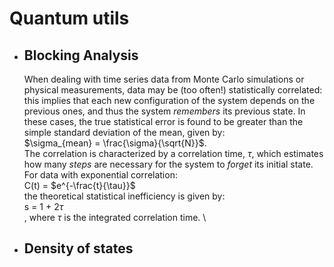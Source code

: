 # Quantum utils
- ## Blocking Analysis
  When dealing with time series data from Monte Carlo simulations or physical measurements, data may be (too often!) statistically correlated: this implies that each new configuration of the system depends on the previous ones, and thus the system _remembers_ its previous state. In these cases, the true statistical error is found to be greater than the simple standard deviation of the mean, given by: \
  $\sigma_{mean} = \frac{\sigma}{\sqrt{N}}$. \
  The correlation is characterized by a correlation time, $\tau$, which estimates how many _steps_ are necessary for the system to _forget_ its initial state. For data with exponential correlation: \
  C(t) = $e^{-\frac{t}{\tau}}$ \
  the theoretical statistical inefficiency is given by: \
  s = 1 + $2\tau$ \
  , where $\tau$ is the integrated correlation time. \
- ## Density of states

  
